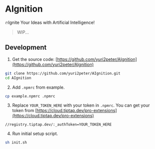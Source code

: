 # AIgnition

🔥Ignite Your Ideas with Artificial Intelligence!

> WIP...

## Development

1. Get the source code: [https://github.com/yuri2peter/AIgnition](https://github.com/yuri2peter/AIgnition)

```bash
git clone https://github.com/yuri2peter/AIgnition.git
cd AIgnition
```

2. Add `.npmrc` from example.

```bash
cp example.npmrc .npmrc
```

3. Replace `YOUR_TOKEN_HERE` with your token in `.npmrc`. You can get your token from [https://cloud.tiptap.dev/pro-extensions](https://cloud.tiptap.dev/pro-extensions)

```
//registry.tiptap.dev/:_authToken=YOUR_TOKEN_HERE
```

4. Run initial setup script.

```bash
sh init.sh
```
